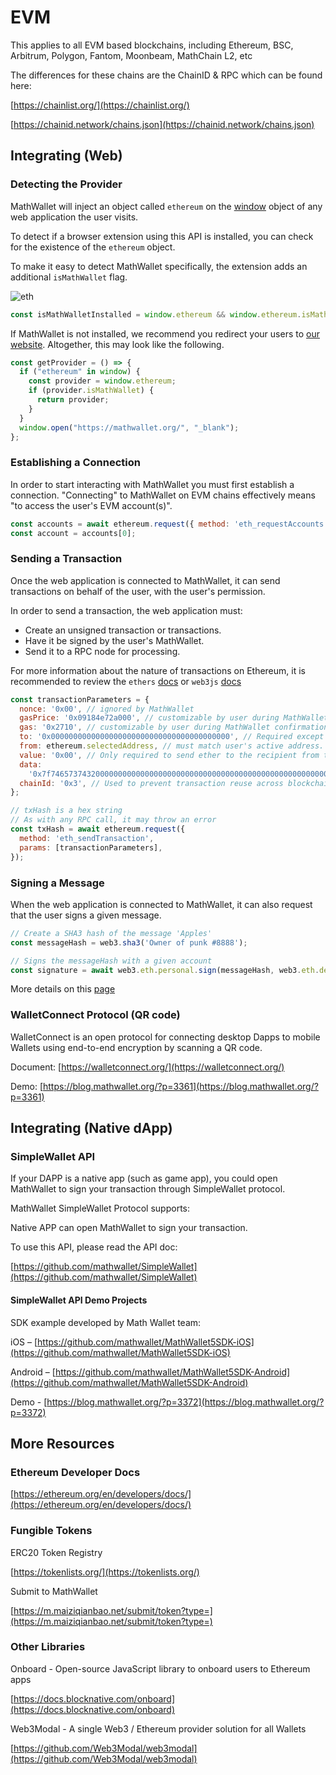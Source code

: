 # EVM

This applies to all EVM based blockchains, including Ethereum, BSC, Arbitrum, Polygon, Fantom, Moonbeam, MathChain L2, etc

The differences for these chains are the ChainID & RPC which can be found here:

[https://chainlist.org/](https://chainlist.org/)

[https://chainid.network/chains.json](https://chainid.network/chains.json)

## Integrating (Web)

### Detecting the Provider

MathWallet will inject an object called `ethereum` on the [window](https://developer.mozilla.org/en-US/docs/Web/API/Window) object of any web application the user visits.

To detect if a browser extension using this API is installed, you can check for the existence of the `ethereum` object.

To make it easy to detect MathWallet specifically, the extension adds an additional `isMathWallet` flag.

![eth](http://qiniu.eth.fm/2021-07-28-eth.png)

```javascript
const isMathWalletInstalled = window.ethereum && window.ethereum.isMathWallet
```

If MathWallet is not installed, we recommend you redirect your users to [our website](https://mathwallet.org/). Altogether, this may look like the following.

```javascript
const getProvider = () => {
  if ("ethereum" in window) {
    const provider = window.ethereum;
    if (provider.isMathWallet) {
      return provider;
    }
  }
  window.open("https://mathwallet.org/", "_blank");
};
```

### Establishing a Connection

In order to start interacting with MathWallet you must first establish a connection. "Connecting" to MathWallet on EVM chains effectively means "to access the user's EVM account(s)".

```javascript
const accounts = await ethereum.request({ method: 'eth_requestAccounts' });
const account = accounts[0];
```

### Sending a Transaction

Once the web application is connected to MathWallet, it can send transactions on behalf of the user, with the user's permission.

In order to send a transaction, the web application must:

* Create an unsigned transaction or transactions.
* Have it be signed by the user's MathWallet.
* Send it to a RPC node for processing.

For more information about the nature of transactions on Ethereum, it is recommended to review the `ethers` [docs](https://www.npmjs.com/package/ethers) or `web3js` [docs](https://www.npmjs.com/package/web3)

```javascript
const transactionParameters = {
  nonce: '0x00', // ignored by MathWallet
  gasPrice: '0x09184e72a000', // customizable by user during MathWallet confirmation.
  gas: '0x2710', // customizable by user during MathWallet confirmation.
  to: '0x0000000000000000000000000000000000000000', // Required except during contract publications.
  from: ethereum.selectedAddress, // must match user's active address.
  value: '0x00', // Only required to send ether to the recipient from the initiating external account.
  data:
    '0x7f7465737432000000000000000000000000000000000000000000000000000000600057', // Optional, but used for defining smart contract creation and interaction.
  chainId: '0x3', // Used to prevent transaction reuse across blockchains. Auto-filled by MathWallet.
};

// txHash is a hex string
// As with any RPC call, it may throw an error
const txHash = await ethereum.request({
  method: 'eth_sendTransaction',
  params: [transactionParameters],
});
```

### Signing a Message

When the web application is connected to MathWallet, it can also request that the user signs a given message. 

```javascript
// Create a SHA3 hash of the message 'Apples'
const messageHash = web3.sha3('Owner of punk #8888');

// Signs the messageHash with a given account
const signature = await web3.eth.personal.sign(messageHash, web3.eth.defaultAccount);
```

More details on this [page](https://www.codementor.io/@yosriady/signing-and-verifying-ethereum-signatures-vhe8ro3h6)

### WalletConnect Protocol (QR code)

WalletConnect is an open protocol for connecting desktop Dapps to mobile Wallets using end-to-end encryption by scanning a QR code.

Document:
[https://walletconnect.org/](https://walletconnect.org/)

Demo: [https://blog.mathwallet.org/?p=3361](https://blog.mathwallet.org/?p=3361)


## Integrating (Native dApp)

### SimpleWallet API

If your DAPP is a native app (such as game app), you could open MathWallet to sign your transaction through SimpleWallet protocol.

MathWallet SimpleWallet Protocol supports:

Native APP can open MathWallet to sign your transaction.

To use this API, please read the API doc:

[https://github.com/mathwallet/SimpleWallet](https://github.com/mathwallet/SimpleWallet)

#### SimpleWallet API Demo Projects

SDK example developed by Math Wallet team:

iOS – [https://github.com/mathwallet/MathWallet5SDK-iOS](https://github.com/mathwallet/MathWallet5SDK-iOS)

Android – [https://github.com/mathwallet/MathWallet5SDK-Android](https://github.com/mathwallet/MathWallet5SDK-Android)

Demo - [https://blog.mathwallet.org/?p=3372](https://blog.mathwallet.org/?p=3372)


## More Resources

### Ethereum Developer Docs

[https://ethereum.org/en/developers/docs/](https://ethereum.org/en/developers/docs/)

### Fungible Tokens

ERC20 Token Registry

[https://tokenlists.org/](https://tokenlists.org/)

Submit to MathWallet

[https://m.maiziqianbao.net/submit/token?type=](https://m.maiziqianbao.net/submit/token?type=)

### Other Libraries

Onboard - Open-source JavaScript library to onboard users to Ethereum apps

[https://docs.blocknative.com/onboard](https://docs.blocknative.com/onboard)

Web3Modal - A single Web3 / Ethereum provider solution for all Wallets

[https://github.com/Web3Modal/web3modal](https://github.com/Web3Modal/web3modal)

